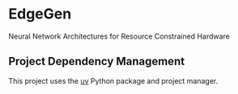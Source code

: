 # EdgeGen
Neural Network Architectures for Resource Constrained Hardware

## Project Dependency Management 
This project uses the [uv](https://docs.astral.sh/uv/) Python package and project manager.
